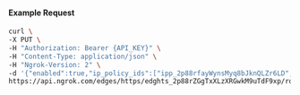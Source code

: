<!-- Code generated for API Clients. DO NOT EDIT. -->

#### Example Request

```bash
curl \
-X PUT \
-H "Authorization: Bearer {API_KEY}" \
-H "Content-Type: application/json" \
-H "Ngrok-Version: 2" \
-d '{"enabled":true,"ip_policy_ids":["ipp_2p88rfayWynsMyq8bJknQLZr6LD","ipp_2p88rdcbfYuW7UZ2q7tkGuCJXxZ"]}' \
https://api.ngrok.com/edges/https/edghts_2p88rZGgTxXLzXRGwkM9uTdF9xp/routes/edghtsrt_2p88reH3BVhUNnjm4xwUnGtQXx6/ip_restriction
```
